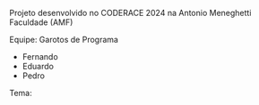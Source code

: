 Projeto desenvolvido no CODERACE 2024 na Antonio Meneghetti Faculdade (AMF)

Equipe: Garotos de Programa
- Fernando
- Eduardo
- Pedro

Tema: 